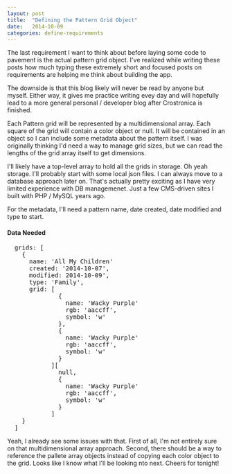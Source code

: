 ```yaml
---
layout: post
title:  "Defining the Pattern Grid Object"
date:   2014-10-09
categories: define-requirements
---
```

The last requirement I want to think about before laying some code to pavement is the actual pattern grid object. I've realized while writing these posts how much typing these extremely short and focused posts on requirements are helping me think about building the app.

The downside is that this blog likely will never be read by anyone but myself. Either way, it gives me practice writing evey day and will hopefully lead to a more general personal / developer blog after Crostronica is finished.

Each Pattern grid will be represented by a multidimensional array. Each square of the grid will contain a color object or null. It will be contained in an object so I can include some metadata about the pattern itself. I was originally thinking I'd need a way to manage grid sizes, but we can read the lengths of the grid array itself to get dimensions.

I'll likely have a top-level array to hold all the grids in storage. Oh yeah storage. I'll probably start with some local json files. I can always move to a database approach later on. That's actually pretty exciting as I have very limited experience with DB managemenet. Just a few CMS-driven sites I built with PHP / MySQL years ago.

For the metadata, I'll need a pattern name, date created, date modified and type to start.

#### Data Needed

<pre>
  grids: [
    {
      name: 'All My Children'
      created: '2014-10-07',
      modified: 2014-10-09',
      type: 'Family',
      grid: [
              {
                name: 'Wacky Purple'
                rgb: 'aaccff',
                symbol: 'w'
              },
              {
                name: 'Wacky Purple'
                rgb: 'aaccff',
                symbol: 'w'
              }
            ][
              null,
              {
                name: 'Wacky Purple'
                rgb: 'aaccff',
                symbol: 'w'
              }
            ]
    }
  ]
</pre>

Yeah, I already see some issues with that. First of all, I'm not entirely sure on that multidimensional array approach. Second, there should be a way to reference the pallete array objects instead of copying each color object to the grid. Looks like I know what I'll be looking nto next. Cheers for tonight!

